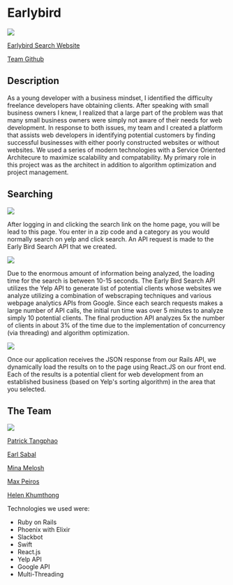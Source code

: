 # Earlybird

![](screenshots/home.png?raw=true)

[Earlybird Search Website](https://early-bird-search.herokuapp.com)

[Team Github](https://github.com/EarlyRavens)

## Description

As a young developer with a business mindset, I identified the difficulty freelance developers have obtaining clients. After speaking with small business owners I knew, I realized that a large part of the problem was that many small business owners were simply not aware of their needs for web development. In response to both issues, my team and I created a platform that assists web developers in identifying potential customers by finding successful businesses with either poorly constructed websites or without websites. We used a series of modern technologies with a Service Oriented Architecure to maximize scalability and compatability. My primary role in this project was as the architect in addition to algorithm optimization and project management. 

## Searching

![](screenshots/search.png?raw=true)

After logging in and clicking the search link on the home page, you will be lead to this page.  You enter in a zip code and a category as you would normally search on yelp and click search. An API request is made to the Early Bird Search API that we created.

![](screenshots/load.png?raw=true)

Due to the enormous amount of information being analyzed, the loading time for the search is between 10-15 seconds. The Early Bird Search API utilizes the Yelp API to generate list of potential clients whose websites we analyze utilizing a combination of webscraping techniques and various webpage analytics APIs from Google. Since each search requests makes a large number of API calls, the initial run time was over 5 minutes to analyze simply 10 potential clients. The final production API analyzes 5x the number of clients in about 3% of the time due to the implementation of concurrency (via threading) and algorithm optimization. 

![](screenshots/results.png?raw=true)

Once our application receives the JSON response from our Rails API, we dynamically load the results on to the page using React.JS on our front end. Each of the results is a potential client for web development from an established business (based on Yelp's sorting algorithm) in the area that you selected.

## The Team

![](screenshots/team.jpg?raw=true)

[Patrick Tangphao](https://github.com/ptangphao)

[Earl Sabal](https://github.com/earlsabal)

[Mina Melosh](https://github.com/minamelosh)

[Max Peiros](https://github.com/mpeiros)

[Helen Khumthong](https://github.com/tamietta)

Technologies we used were: 
- Ruby on Rails
- Phoenix with Elixir
- Slackbot
- Swift
- React.js
- Yelp API
- Google API
- Multi-Threading
